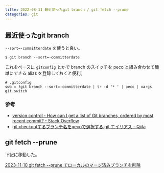 ```yaml
---
title: 2022-08-11 最近使ったgit branch / git fetch --prune
categories: git
---
```


## 最近使ったgit branch

`--sort=-committerdate` を使うと良い。

```console
$ git branch --sort=-committerdate
```

これをベースに `gitconfig` とかで branch のスイッチを peco と組み合わせて簡単にできる alias を登録しておくと便利。

```
# .gitconfig
swb = !git branch --sort=-committerdate | tr -d '* ' | peco | xargs git switch
```

### 参考

- [version control - How can I get a list of Git branches, ordered by most recent commit? - Stack Overflow](https://stackoverflow.com/questions/5188320/how-can-i-get-a-list-of-git-branches-ordered-by-most-recent-commit)
- [git checkoutするブランチ名をpecoで選択する git エイリアス - Qiita](https://qiita.com/mather314/items/51b80d0f09de2e5054de)

## git fetch --prune

下記に移動した。

[2023-11-10 git fetch --prune でローカルのマージ済みブランチを削除](/2023-11-10)
